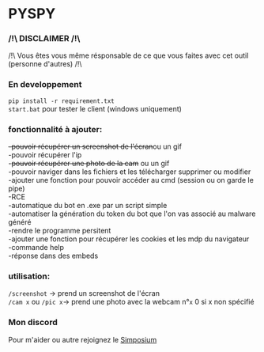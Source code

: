 # PYSPY

### /!\ DISCLAIMER /!\

/!\ Vous êtes vous même résponsable de ce que vous faites avec cet outil (personne d'autres) /!\

### En developpement

`pip install -r requirement.txt`</br>
`start.bat` pour tester le client (windows uniquement)

### fonctionnalité à ajouter:

~~-pouvoir récupérer un screenshot de l'écran~~ou un gif</br>
-pouvoir récupérer l'ip</br> -~~pouvoir récupérer une photo de la cam~~ ou un gif</br>
-pouvoir naviger dans les fichiers et les télécharger supprimer ou modifier</br>
-ajouter une fonction pour pouvoir accéder au cmd (session ou on garde le pipe)</br>
-RCE</br>
-automatique du bot en .exe par un script simple</br>
-automatiser la génération du token du bot que l'on vas associé au malware généré</br>
-rendre le programme persitent</br>
-ajouter une fonction pour récupérer les cookies et les mdp du navigateur</br>
-commande help</br>
-réponse dans des embeds</br>

### utilisation:

`/screenshot` -> prend un screenshot de l'écran</br>
`/cam x` ou `/pic x`-> prend une photo avec la webcam n°`x` 0 si x non spécifié

### Mon discord

Pour m'aider ou autre rejoignez le [Simposium](https://discord.gg/24zCCyXwb)
